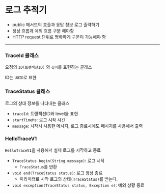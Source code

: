 # 로그 추적기

- public 메서드의 호출과 응답 정보 로그 출력하기
- 정상 흐름과 예외 흐름 구분 해야함
- HTTP request 단위로 명확하게 구분이 가능해야 함

---

### TraceId 클래스

요청의 `ID(트랜잭션ID)` 와 `깊이`를 표현하는 클래스

ID는 `UUID`로 표현 

### TraceStatus 클래스

로그의 상태 정보를 나타내는 클래스

- `traceId`: 트랜잭션ID와 level을 표현
- `startTimeMs`: 로그 시작 시간
- `message`: 시작시 사용한 메시지, 로그 종료시에도 메시지를 사용해서 출력

### HelloTraceV1

`HelloTraceV1`을 사용해서 실제 로그를 시작하고 종료

- `TraceStatus begin(String message)`: 로그 시작
  - `TraceStatus`를 반환
- `void end(TraceStatus status)`: 로그 정상 종료
  - 파라미터로 시작 로그의 상태`(TraceStatus)`를 받는다. 
- `void exception(TraceStatus status, Exception e)`: 예외 상황 종료


